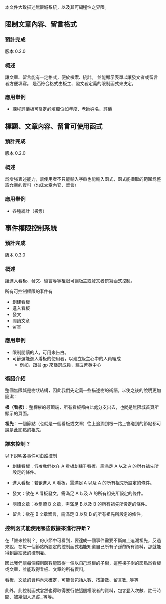 本文件大致描述無限城系統，以及其可編程性之界限。

## 限制文章內容、留言格式

### 預計完成
版本 0.2.0

### 概述
讓文章、留言能有一定格式，便於檢索、統計。
並能顯示表單以讓發文者或留言者方便填寫。
是否符合格式由板主、發文者定義的限制函式來決定。

### 應用舉例
- 課程評價板可限定必填欄位如年度、老師姓名、評價

## 標題、文章內容、留言可使用函式

### 預計完成
版本 0.2.0

### 概述
爲增強表述能力，讓使用者不只能輸入字串也能輸入函式，函式能擷取的範圍爲整篇文章的資料（包括文章內容、留言）

### 應用舉例
- 各種統計（投票）

## 事件權限控制系統

### 預計完成
版本 0.3.0

### 概述
讓進入看板、發文、留言等等權限可讓板主或發文者撰寫函式控制。

所有可控制權限的事件有

- 創建看板
- 進入看板
- 發文
- 閱讀文章
- 留言

### 應用舉例
- 限制閱讀的人，可用來告白。
- 可篩選能進入看板的使用者，以建立版主心中的人員組成
	- 例如，跟據 gp 來篩選成員，建立菁英中心

### 術語介紹

整個無限城是樹狀結構，因此我們先定義一些描述樹的術語，以使之後的說明更加簡潔：

**根（看板）**：整棵樹的最頂端，所有看板都由此處分支出去，也就是無限城首頁所顯示的頁面。

**祖先**：一個節點（也就是一個看板或文章）往上追溯到根一路上會碰到的節點都可說是此節點的祖先。


### 誰來控制？
以下說明各事件可由誰控制

- 創建看板：假若我們欲在 A 看板創建子看板，需滿足 A 以及 A 的所有祖先所設定的條件。

- 進入看板：若欲進入 A 看板，需滿足 A 以及 A 的所有祖先所設定的條件。

- 發文：欲在 A 看板發文，需滿足 A 以及 A 的所有祖先所設定的條件。

- 閱讀文章：欲閱讀 B 文章，需滿足 B 以及 B 的所有祖先所設定的條件。

- 留言：欲在 B 文章留言，需滿足 B 以及 B 的所有祖先所設定的條件。

### 控制函式能使用哪些數據來進行評斷？

在「誰來控制？」的小節中可看到，要達成一個事件需要不斷向上追溯祖先，反過來說，在每一個節點所設定的控制函式若能知道自己所有子孫的所有資料，那就能得到最細微的控制權。

因此我們讓每個控制函數能取得一個以自己爲根的子樹，這整棵子樹的節點爲看板或文章，並能取得看板、文章的所有資料。

看板、文章的資料尚未確定，可能會包括人數、按讚數、留言數...等等

此外，此控制函式當然也得取得要行使這個權限者的資料，包含登入次數、註冊時間、被幾個人追蹤...等等。